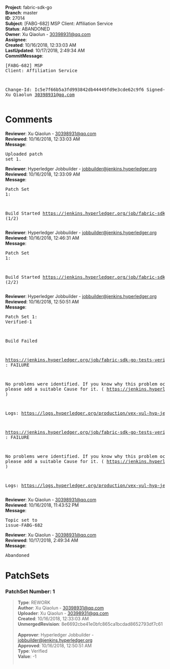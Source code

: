 <strong>Project</strong>: fabric-sdk-go<br><strong>Branch</strong>: master<br><strong>ID</strong>: 27014<br><strong>Subject</strong>: [FABG-682] MSP Client: Affiliation Service<br><strong>Status</strong>: ABANDONED<br><strong>Owner</strong>: Xu Qiaolun - 30398931@qq.com<br><strong>Assignee</strong>:<br><strong>Created</strong>: 10/16/2018, 12:33:03 AM<br><strong>LastUpdated</strong>: 10/17/2018, 2:49:34 AM<br><strong>CommitMessage</strong>:<br><pre>[FABG-682] MSP Client: Affiliation Service

Change-Id: Ic5e7f66b5a3fd993842db44449fd9e3cde62c9f6
Signed-off-by: Xu Qiaolun <30398931@qq.com>
</pre><h1>Comments</h1><strong>Reviewer</strong>: Xu Qiaolun - 30398931@qq.com<br><strong>Reviewed</strong>: 10/16/2018, 12:33:03 AM<br><strong>Message</strong>: <pre>Uploaded patch set 1.</pre><strong>Reviewer</strong>: Hyperledger Jobbuilder - jobbuilder@jenkins.hyperledger.org<br><strong>Reviewed</strong>: 10/16/2018, 12:33:09 AM<br><strong>Message</strong>: <pre>Patch Set 1:

Build Started https://jenkins.hyperledger.org/job/fabric-sdk-go-tests-verify-s390x/4130/ (1/2)</pre><strong>Reviewer</strong>: Hyperledger Jobbuilder - jobbuilder@jenkins.hyperledger.org<br><strong>Reviewed</strong>: 10/16/2018, 12:46:31 AM<br><strong>Message</strong>: <pre>Patch Set 1:

Build Started https://jenkins.hyperledger.org/job/fabric-sdk-go-tests-verify-x86_64/4009/ (2/2)</pre><strong>Reviewer</strong>: Hyperledger Jobbuilder - jobbuilder@jenkins.hyperledger.org<br><strong>Reviewed</strong>: 10/16/2018, 12:50:51 AM<br><strong>Message</strong>: <pre>Patch Set 1: Verified-1

Build Failed 

https://jenkins.hyperledger.org/job/fabric-sdk-go-tests-verify-x86_64/4009/ : FAILURE

No problems were identified. If you know why this problem occurred, please add a suitable Cause for it. ( https://jenkins.hyperledger.org/job/fabric-sdk-go-tests-verify-x86_64/4009/ )

Logs: https://logs.hyperledger.org/production/vex-yul-hyp-jenkins-3/fabric-sdk-go-tests-verify-x86_64/4009

https://jenkins.hyperledger.org/job/fabric-sdk-go-tests-verify-s390x/4130/ : FAILURE

No problems were identified. If you know why this problem occurred, please add a suitable Cause for it. ( https://jenkins.hyperledger.org/job/fabric-sdk-go-tests-verify-s390x/4130/ )

Logs: https://logs.hyperledger.org/production/vex-yul-hyp-jenkins-3/fabric-sdk-go-tests-verify-s390x/4130</pre><strong>Reviewer</strong>: Xu Qiaolun - 30398931@qq.com<br><strong>Reviewed</strong>: 10/16/2018, 11:43:52 PM<br><strong>Message</strong>: <pre>Topic set to issue-FABG-682</pre><strong>Reviewer</strong>: Xu Qiaolun - 30398931@qq.com<br><strong>Reviewed</strong>: 10/17/2018, 2:49:34 AM<br><strong>Message</strong>: <pre>Abandoned</pre><h1>PatchSets</h1><h3>PatchSet Number: 1</h3><blockquote><strong>Type</strong>: REWORK<br><strong>Author</strong>: Xu Qiaolun - 30398931@qq.com<br><strong>Uploader</strong>: Xu Qiaolun - 30398931@qq.com<br><strong>Created</strong>: 10/16/2018, 12:33:03 AM<br><strong>UnmergedRevision</strong>: 8e6692cbe41e0bfc865ca1bcdad8652793df7c61<br><br><strong>Approver</strong>: Hyperledger Jobbuilder - jobbuilder@jenkins.hyperledger.org<br><strong>Approved</strong>: 10/16/2018, 12:50:51 AM<br><strong>Type</strong>: Verified<br><strong>Value</strong>: -1<br><br></blockquote>